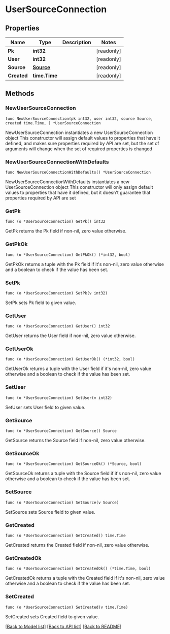 # UserSourceConnection

## Properties

Name | Type | Description | Notes
------------ | ------------- | ------------- | -------------
**Pk** | **int32** |  | [readonly] 
**User** | **int32** |  | [readonly] 
**Source** | [**Source**](Source.md) |  | [readonly] 
**Created** | **time.Time** |  | [readonly] 

## Methods

### NewUserSourceConnection

`func NewUserSourceConnection(pk int32, user int32, source Source, created time.Time, ) *UserSourceConnection`

NewUserSourceConnection instantiates a new UserSourceConnection object
This constructor will assign default values to properties that have it defined,
and makes sure properties required by API are set, but the set of arguments
will change when the set of required properties is changed

### NewUserSourceConnectionWithDefaults

`func NewUserSourceConnectionWithDefaults() *UserSourceConnection`

NewUserSourceConnectionWithDefaults instantiates a new UserSourceConnection object
This constructor will only assign default values to properties that have it defined,
but it doesn't guarantee that properties required by API are set

### GetPk

`func (o *UserSourceConnection) GetPk() int32`

GetPk returns the Pk field if non-nil, zero value otherwise.

### GetPkOk

`func (o *UserSourceConnection) GetPkOk() (*int32, bool)`

GetPkOk returns a tuple with the Pk field if it's non-nil, zero value otherwise
and a boolean to check if the value has been set.

### SetPk

`func (o *UserSourceConnection) SetPk(v int32)`

SetPk sets Pk field to given value.


### GetUser

`func (o *UserSourceConnection) GetUser() int32`

GetUser returns the User field if non-nil, zero value otherwise.

### GetUserOk

`func (o *UserSourceConnection) GetUserOk() (*int32, bool)`

GetUserOk returns a tuple with the User field if it's non-nil, zero value otherwise
and a boolean to check if the value has been set.

### SetUser

`func (o *UserSourceConnection) SetUser(v int32)`

SetUser sets User field to given value.


### GetSource

`func (o *UserSourceConnection) GetSource() Source`

GetSource returns the Source field if non-nil, zero value otherwise.

### GetSourceOk

`func (o *UserSourceConnection) GetSourceOk() (*Source, bool)`

GetSourceOk returns a tuple with the Source field if it's non-nil, zero value otherwise
and a boolean to check if the value has been set.

### SetSource

`func (o *UserSourceConnection) SetSource(v Source)`

SetSource sets Source field to given value.


### GetCreated

`func (o *UserSourceConnection) GetCreated() time.Time`

GetCreated returns the Created field if non-nil, zero value otherwise.

### GetCreatedOk

`func (o *UserSourceConnection) GetCreatedOk() (*time.Time, bool)`

GetCreatedOk returns a tuple with the Created field if it's non-nil, zero value otherwise
and a boolean to check if the value has been set.

### SetCreated

`func (o *UserSourceConnection) SetCreated(v time.Time)`

SetCreated sets Created field to given value.



[[Back to Model list]](../README.md#documentation-for-models) [[Back to API list]](../README.md#documentation-for-api-endpoints) [[Back to README]](../README.md)


